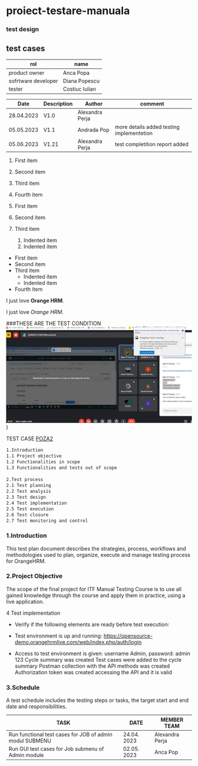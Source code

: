 # proiect-testare-manuala
### test design
<h2>test cases </h2>

| rol  | name |
|---|---|
| product owner| Anca Popa |
| sofrtware developer |Diana Popescu |
| tester |Costiuc Iulian |

| Date  |Description | Author |comment |
|---|---|---|---|
| 28.04.2023| V1.0| Alexandra Perja|  |
| 05.05.2023 |V1.1| Andrada Pop| more details  added testing implementetion |
| 05.06.2023 |V1.21| Alexandra Perja| test completition report added |

1. First item
2. Second item
3. Third item
4. Fourth item

1. First item
2. Second item
3. Third item
    1. Indented item
    2. Indented item

- First item
- Second item
- Third item
    - Indented item
    - Indented item
- Fourth item

I just love **Orange HRM**.

I just love *Orange HRM*.

###THESE ARE THE TEST CONDITION
![test CONDITION](https://github.com/iulian38/proiect-testare-manuala/blob/main/Screenshot%202023-05-05%20183356.jpg))

TEST CASE [POZA2 ](https://github.com/iulian38/proiect-testare-manuala/blob/main/Screenshot%202023-05-05%202.jpg)


    1.Introduction
    1.1 Project objective
    1.2 Functionalities in scope
    1.3 Functionalities and tests out of scope

    2.Test process
    2.1 Test planning
    2.2 Test analysis
    2.3 Test design
    2.4 Test implementation
    2.5 Test execution
    2.6 Test closure
    2.7 Test monitoring and control
    
   
  ### 1.Introduction
   This test plan document describes the strategies, process, workflows and methodologies used to plan, organize, execute and manage testing process for OrangeHRM.

  ### 2.Project Objective
   The scope of the final project for ITF Manual Testing Course is to use all gained knowledge through the course and apply them in practice, using a live application.
  
  4 Test implementation 
+ Verify if the following elements are ready before test execution:
- Test environment is up and running: https://opensource-demo.orangehrmlive.com/web/index.php/auth/login 
* Access to test environment is given: username Admin, password: admin 123
Cycle summary was created 
Test cases were added to the cycle summary 
Postman collection with the API methods was created 
Authorization token was created accessing the API and it is valid 

 ### 3.Schedule
A test schedule includes the testing steps or tasks, the target start and end date and responsibilities.


| TASK  |DATE |  MEMBER TEAM  |
|---|---|---|
|Run functional test cases for JOB of admin modul SUBMENU|24.04. 2023|Alexandra Perja|
| Run GUI test cases for Job submenu of Admin module| 02.05. 2023| Anca Pop|  








